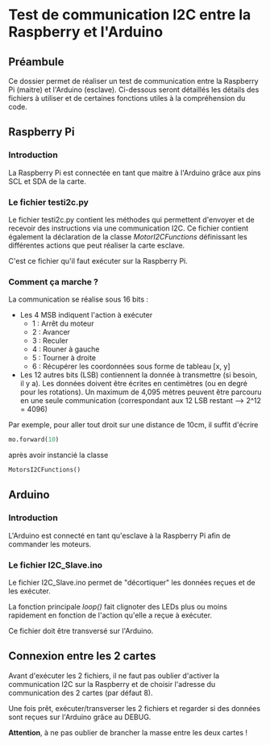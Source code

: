 # Test de communication I2C entre la Raspberry et l'Arduino
## Préambule
Ce dossier permet de réaliser un test de communication entre la Raspberry Pi (maitre) et l'Arduino (esclave).
Ci-dessous seront détaillés les détails des fichiers à utiliser et de certaines fonctions utiles à la compréhension du code.

## Raspberry Pi
### Introduction
La Raspberry Pi est connectée en tant que maitre à l'Arduino grâce aux pins SCL et SDA de la carte.

### Le fichier testi2c.py
Le fichier testi2c.py contient les méthodes qui permettent d'envoyer et de recevoir des instructions via une communication I2C. Ce fichier contient également la déclaration de la classe *MotorI2CFunctions* définissant les différentes actions que peut réaliser la carte esclave.

C'est ce fichier qu'il faut exécuter sur la Raspberry Pi.

### Comment ça marche ?
La communication se réalise sous 16 bits :

* Les 4 MSB indiquent l'action à exécuter
    * 1 : Arrêt du moteur
    * 2 : Avancer
    * 3 : Reculer
    * 4 : Rouner à gauche
    * 5 : Tourner à droite
    * 6 : Récupérer les coordonnées sous forme de tableau [x, y]
* Les 12 autres bits (LSB) contiennent la donnée à transmettre (si besoin, il y a). Les données doivent être écrites en centimètres (ou en degré pour les rotations). Un maximum de 4,095 mètres peuvent être parcouru en une seule communication (correspondant aux 12 LSB restant --> 2^12 = 4096)

Par exemple, pour aller tout droit sur une distance de 10cm, il suffit d'écrire 
```python
mo.forward(10)
```
après avoir instancié la classe 
```python
MotorsI2CFunctions()
```
## Arduino
### Introduction
L'Arduino est connecté en tant qu'esclave à la Raspberry Pi afin de commander les moteurs.

### Le fichier I2C_Slave.ino
Le fichier I2C_Slave.ino permet de "décortiquer" les données reçues et de les exécuter.

La fonction principale *loop()* fait clignoter des LEDs plus ou moins rapidement en fonction de l'action qu'elle a reçue à exécuter.

Ce fichier doit être transversé sur l'Arduino.

## Connexion entre les 2 cartes
Avant d'exécuter les 2 fichiers, il ne faut pas oublier d'activer la communication I2C sur la Raspberry et de choisir l'adresse du communication des 2 cartes (par défaut 8).

Une fois prêt, exécuter/transverser les 2 fichiers et regarder si des données sont reçues sur l'Arduino grâce au DEBUG.

**Attention**, à ne pas oublier de brancher la masse entre les deux cartes !